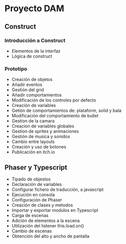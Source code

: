 # Proyecto DAM

## Construct

### Introducción a Construct
- Elementos de la interfaz
- Lógica de construct

### Prototipo
- Creación de objetos
- Añadir eventos
- Gestión del grid
- Añadir comportamientos
- Modificación de los controles por defecto
- Creación de variables
- Getión de comportamientos de: plataform, solid y bala
- Modificación del comportamiento de  bullet
- Gestion de la camara
- Creacion de variables globales
- Gestion de sprites y animaciones
- Gestión de musica y sonidos
- Cambio entre layouts
- Creación y uso de botones
- Publicación en itch.io

## Phaser y Typescript
- Tipado de objestos
- Declaración de variables
- Configurar fichero de traducción, a javascript
- Ejecución en consola 
- Configuración de Phaser
- Creación de clases y metodos
- Importar y exportar modulos en Typescript
- Carga de escenas
- Adición de elementos a la escena
- Utilización del listener this.load.on()
- Cambio de escenas
- Obtención del alto y ancho de pantalla